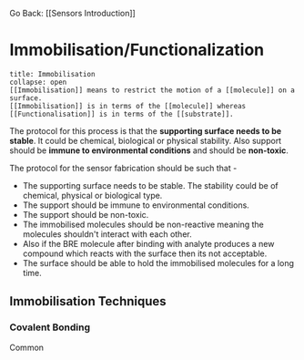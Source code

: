 Go Back: [[Sensors Introduction]]

# Immobilisation/Functionalization
```ad-note
title: Immobilisation
collapse: open
[[Immobilisation]] means to restrict the motion of a [[molecule]] on a surface. 
[[Immobilisation]] is in terms of the [[molecule]] whereas [[Functionalisation]] is in terms of the [[substrate]].
```

The protocol for this process is that the **supporting surface needs to be stable**. It could be chemical, biological or physical stability. Also support should be **immune to environmental conditions** and should be **non-toxic**.

The protocol for the sensor fabrication should be such that - 
- The supporting surface needs to be stable. The stability could be of chemical, physical or biological type.
- The support should be immune to environmental conditions.
- The support should be non-toxic.
- The immobilised molecules should be non-reactive meaning the molecules shouldn't interact with each other. 
- Also if the BRE molecule after binding with analyte produces a new compound which reacts with the surface then its not acceptable.
- The surface should be able to hold the immobilised molecules for a long time.

## Immobilisation Techniques
### Covalent Bonding
Common 

